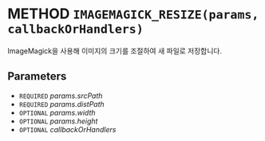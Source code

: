 # METHOD `IMAGEMAGICK_RESIZE(params, callbackOrHandlers)`
ImageMagick을 사용해 이미지의 크기를 조절하여 새 파일로 저장합니다.

## Parameters
* `REQUIRED` *params.srcPath*
* `REQUIRED` *params.distPath*
* `OPTIONAL` *params.width*
* `OPTIONAL` *params.height*
* `OPTIONAL` *callbackOrHandlers*
